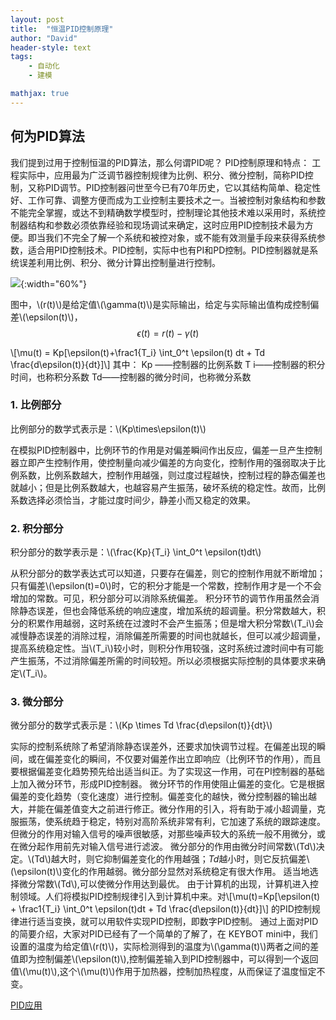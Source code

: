 ```yaml
---
layout: post
title:  "恒温PID控制原理"
author: "David"
header-style: text
tags:  
    - 自动化
    - 建模

mathjax: true
---
```


## 何为PID算法
我们提到过用于控制恒温的PID算法，那么何谓PID呢？
PID控制原理和特点：
工程实际中，应用最为广泛调节器控制规律为比例、积分、微分控制，简称PID控制，又称PID调节。PID控制器问世至今已有70年历史，它以其结构简单、稳定性好、工作可靠、调整方便而成为工业控制主要技术之一。当被控制对象结构和参数不能完全掌握，或达不到精确数学模型时，控制理论其他技术难以采用时，系统控制器结构和参数必须依靠经验和现场调试来确定，这时应用PID控制技术最为方便。即当我们不完全了解一个系统和被控对象，或不能有效测量手段来获得系统参数，适合用PID控制技术。PID控制，实际中也有PI和PD控制。PID控制器就是系统误差利用比例、积分、微分计算出控制量进行控制。

![](https://images-1303887003.cos.ap-beijing.myqcloud.com/pid%E5%8E%9F%E7%90%86.png){:width="60%"}

图中，\\(r(t)\\)是给定值\\(\gamma(t)\\)是实际输出，给定与实际输出值构成控制偏差\\(\epsilon(t)\\)，$$\epsilon(t)=r(t)-\gamma(t)$$

\\[\mu(t) = Kp[\epsilon(t)+\frac1{T_i} \int_0^t \epsilon(t) dt + Td \frac{d\epsilon(t)}{dt}]\\]
其中：
Kp ——控制器的比例系数
T i——控制器的积分时间，也称积分系数
Td——控制器的微分时间，也称微分系数

### 1. 比例部分
比例部分的数学式表示是：\\(Kp\times\epsilon(t)\\)

在模拟PID控制器中，比例环节的作用是对偏差瞬间作出反应，偏差一旦产生控制器立即产生控制作用，使控制量向减少偏差的方向变化，控制作用的强弱取决于比例系数，比例系数越大，控制作用越强，则过度过程越快，控制过程的静态偏差也就越小；但是比例系数越大，也越容易产生振荡，破坏系统的稳定性。故而，比例系数选择必须恰当，才能过度时间少，静差小而又稳定的效果。

### 2. 积分部分
积分部分的数学表示是：\\(\frac{Kp}{T_i} \int_0^t \epsilon(t)dt\\)

从积分部分的数学表达式可以知道，只要存在偏差，则它的控制作用就不断增加；只有偏差\\(\epsilon(t)=0\\)时，它的积分才能是一个常数，控制作用才是一个不会增加的常数。可见，积分部分可以消除系统偏差。
积分环节的调节作用虽然会消除静态误差，但也会降低系统的响应速度，增加系统的超调量。积分常数越大，积分的积累作用越弱，这时系统在过渡时不会产生振荡；但是增大积分常数\\(T_i\\)会减慢静态误差的消除过程，消除偏差所需要的时间也就越长，但可以减少超调量，提高系统稳定性。当\\(T_i\\)较小时，则积分作用较强，这时系统过渡时间中有可能产生振荡，不过消除偏差所需的时间较短。所以必须根据实际控制的具体要求来确定\\(T_i\\)。

### 3. 微分部分
微分部分的数学式表示是：\\(Kp \times Td \frac{d\epsilon(t)}{dt}\\)

实际的控制系统除了希望消除静态误差外，还要求加快调节过程。在偏差出现的瞬间，或在偏差变化的瞬间，不仅要对偏差作出立即响应（比例环节的作用），而且要根据偏差变化趋势预先给出适当纠正。为了实现这一作用，可在PI控制器的基础上加入微分环节，形成PID控制器。
微分环节的作用使阻止偏差的变化。它是根据偏差的变化趋势（变化速度）进行控制。偏差变化的越快，微分控制器的输出越大，并能在偏差值变大之前进行修正。微分作用的引入，将有助于减小超调量，克服振荡，使系统趋于稳定，特别对高阶系统非常有利，它加速了系统的跟踪速度。但微分的作用对输入信号的噪声很敏感，对那些噪声较大的系统一般不用微分，或在微分起作用前先对输入信号进行滤波。
微分部分的作用由微分时间常数\\(Td\\)决定。\\(Td\\)越大时，则它抑制偏差变化的作用越强；$Td$越小时，则它反抗偏差\\(\epsilon(t)\\)变化的作用越弱。微分部分显然对系统稳定有很大作用。
适当地选择微分常数\\(Td\\),可以使微分作用达到最优。
由于计算机的出现，计算机进入控制领域。人们将模拟PID控制规律引入到计算机中来。对\\[\mu(t)=Kp[\epsilon(t) + \frac1{T_i} \int_0^t \epsilon(t)dt + Td \frac{d\epsilon(t)}{dt}]\\]
的PID控制规律进行适当变换，就可以用软件实现PID控制，即数字PID控制。
通过上面对PID的简要介绍，大家对PID已经有了一个简单的了解了，在 KEYBOT mini中，我们设置的温度为给定值\\(r(t)\\)，实际检测得到的温度为\\(\gamma(t)\\)两者之间的差值即为控制偏差\\(\epsilon(t)\\),控制偏差输入到PID控制器中，可以得到一个返回值\\(\mu(t)\\),这个\\(\mu(t)\\)作用于加热器，控制加热程度，从而保证了温度恒定不变。

[PID应用]({{site.url}}/posts/AI-car-PID/)
